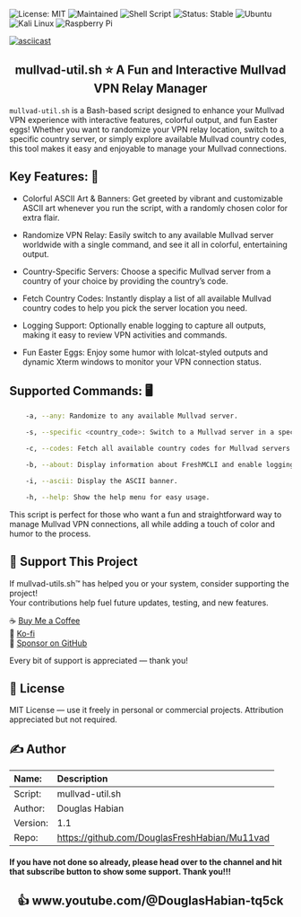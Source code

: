 ![License: MIT](https://img.shields.io/badge/License-MIT-green.svg)
![Maintained](https://img.shields.io/badge/Maintained-Yes-brightgreen.svg)
![Shell Script](https://img.shields.io/badge/Bash-Mu11vad-yellow.svg)
![Status: Stable](https://img.shields.io/badge/Status-Stable-brightgreen.svg)
![Ubuntu](https://img.shields.io/badge/Tested-Ubuntu-77216F.svg)
![Kali Linux](https://img.shields.io/badge/Tested-Kali%20Linux-white?logo=kalilinux&logoColor=black&labelColor=white&color=153f86&style=flat)
![Raspberry Pi](https://img.shields.io/badge/Tested-Raspberry%20Pi-C51A2B.svg)

[![asciicast](https://asciinema.org/a/717701.svg)](https://asciinema.org/a/717701)

<h2 align="center"> 
 mullvad-util.sh ⭐️ A Fun and Interactive Mullvad VPN Relay Manager 
</h2>

`mullvad-util.sh` is a Bash-based script designed to enhance your Mullvad VPN experience with interactive features, colorful output, 
and fun Easter eggs! Whether you want to randomize your VPN relay location, switch to a specific country server, or simply explore 
available Mullvad country codes, this tool makes it easy and enjoyable to manage your Mullvad connections.

## Key Features: 🔑

   * Colorful ASCII Art & Banners: Get greeted by vibrant and customizable ASCII art whenever you run the script, with a randomly chosen color for extra flair.

   * Randomize VPN Relay: Easily switch to any available Mullvad server worldwide with a single command, and see it all in colorful, entertaining output.

   * Country-Specific Servers: Choose a specific Mullvad server from a country of your choice by providing the country’s code.

   * Fetch Country Codes: Instantly display a list of all available Mullvad country codes to help you pick the server location you need.

   * Logging Support: Optionally enable logging to capture all outputs, making it easy to review VPN activities and commands.

   * Fun Easter Eggs: Enjoy some humor with lolcat-styled outputs and dynamic Xterm windows to monitor your VPN connection status.

## Supported Commands: 🖥
```bash
    -a, --any: Randomize to any available Mullvad server.

    -s, --specific <country_code>: Switch to a Mullvad server in a specific country.

    -c, --codes: Fetch all available country codes for Mullvad servers.

    -b, --about: Display information about FreshMCLI and enable logging.

    -i, --ascii: Display the ASCII banner.

    -h, --help: Show the help menu for easy usage.
```
This script is perfect for those who want a fun and straightforward way to manage Mullvad VPN connections, all while adding a touch of color and humor to the process.
## 💖 Support This Project

If mullvad-utils.sh™ has helped you or your system, consider supporting the project!  
Your contributions help fuel future updates, testing, and new features.

☕ [Buy Me a Coffee](https://www.buymeacoffee.com/douglashabian)  
💸 [Ko-fi](https://ko-fi.com/douglashabian)  
🎁 [Sponsor on GitHub](https://github.com/sponsors/DouglasFreshHabian)

Every bit of support is appreciated — thank you!

## 📝 License

MIT License — use it freely in personal or commercial projects. Attribution appreciated but not required.
## ✍️ Author

| Name:             | Description                                       |
| :---------------- | :------------------------------------------------ |
| Script:           | mullvad-util.sh                                   |
| Author:           | Douglas Habian                                    |
| Version:          | 1.1                                               |
| Repo:             | https://github.com/DouglasFreshHabian/Mu11vad     |

#### If you have not done so already, please head over to the channel and hit that subscribe button to show some support. Thank you!!!

<h2 align="center">
👍 www.youtube.com/@DouglasHabian-tq5ck
</h2>




<!-- Reach out to me if you are interested in collaboration or want to contract with me for any of the following:
	Building Github Pages
	Creating Youtube Videos
	Editing Youtube Videos
	Youtube Thumbnail Creation
	Anything Pertaining to Linux! -->

<!-- 
 _____              _       _____                        _          
|  ___| __ ___  ___| |__   |  ___|__  _ __ ___ _ __  ___(_) ___ ___ 
| |_ | '__/ _ \/ __| '_ \  | |_ / _ \| '__/ _ \ '_ \/ __| |/ __/ __|
|  _|| | |  __/\__ \ | | | |  _| (_) | | |  __/ | | \__ \ | (__\__ \
|_|  |_|  \___||___/_| |_| |_|  \___/|_|  \___|_| |_|___/_|\___|___/
        dfresh@tutanota.com Fresh Forensics, LLC 2025 -->


